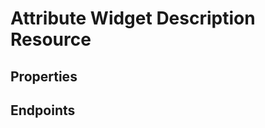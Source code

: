 # Attribute Widget Description Resource

## Properties

<ResourceProperties :resource="'attribute_widget_description'" :lang="'en'"/>

## Endpoints

[//]: <> (GET ENDPOINT)
<ResourceEndpoint :resource="'attribute_widget_description'" :endpoint="'get'" :lang="'en'">

<template v-slot:responseJSON>

<<< @/docs/fixtures/api/attribute_widget_description/response/json/get_id.json

</template>

<template v-slot:responseXML>

<<< @/docs/fixtures/api/attribute_widget_description/response/xml/get_id.xml

</template>

</ResourceEndpoint>

[//]: <> (GETCOLLECTION ENDPOINT)
<ResourceEndpoint :resource="'attribute_widget_description'" :endpoint="'getCollection'" :lang="'en'">

<template v-slot:responseJSON>

<<< @/docs/fixtures/api/attribute_widget_description/response/json/get_page.json

</template>

<template v-slot:responseXML>

<<< @/docs/fixtures/api/attribute_widget_description/response/xml/get_page.xml

</template>

</ResourceEndpoint>

[//]: <> (POST ENDPOINT)
<ResourceEndpoint :resource="'attribute_widget_description'" :endpoint="'post'" :lang="'en'">

<template v-slot:request>

<<< @/docs/fixtures/api/attribute_widget_description/request/post.json

</template>

<template v-slot:responseJSON>

<<< @/docs/fixtures/api/attribute_widget_description/response/json/get_id.json

</template>

<template v-slot:responseXML>

<<< @/docs/fixtures/api/attribute_widget_description/response/xml/get_id.xml

</template>

</ResourceEndpoint>

[//]: <> (PUT ENDPOINT)
<ResourceEndpoint :resource="'attribute_widget_description'" :endpoint="'put'" :lang="'en'">

<template v-slot:request>

<<< @/docs/fixtures/api/attribute_widget_description/request/put.json

</template>

<template v-slot:responseJSON>

<<< @/docs/fixtures/api/attribute_widget_description/response/json/get_id.json

</template>

<template v-slot:responseXML>

<<< @/docs/fixtures/api/attribute_widget_description/response/xml/get_id.xml

</template>

</ResourceEndpoint>

[//]: <> (DELETE ENDPOINT)
<ResourceEndpoint :resource="'attribute_widget_description'" :endpoint="'delete'" :lang="'en'"/>

